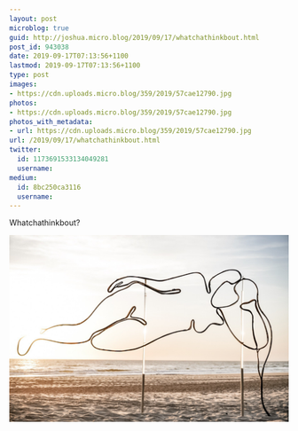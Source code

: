 ```yaml
---
layout: post
microblog: true
guid: http://joshua.micro.blog/2019/09/17/whatchathinkbout.html
post_id: 943038
date: 2019-09-17T07:13:56+1100
lastmod: 2019-09-17T07:13:56+1100
type: post
images:
- https://cdn.uploads.micro.blog/359/2019/57cae12790.jpg
photos:
- https://cdn.uploads.micro.blog/359/2019/57cae12790.jpg
photos_with_metadata:
- url: https://cdn.uploads.micro.blog/359/2019/57cae12790.jpg
url: /2019/09/17/whatchathinkbout.html
twitter:
  id: 1173691533134049281
  username: 
medium:
  id: 8bc250ca3116
  username: 
---
```

Whatchathinkbout?

<a href="https://joshwithers.blog/uploads/2019/57cae12790.jpg"><img src="uploads/2019/57cae12790.jpg" width="600" height="400" alt="" style="height: auto;" class="sunlit_image" /></a>

